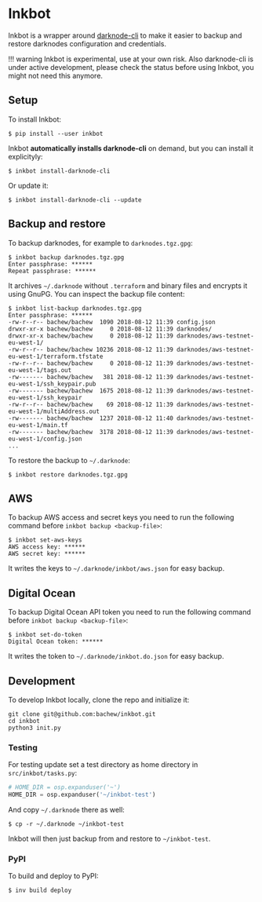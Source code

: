 # Inkbot

Inkbot is a wrapper around [darknode-cli](https://github.com/republicprotocol/darknode-cli) to make it easier to backup and restore darknodes configuration and credentials.

!!! warning
    Inkbot is experimental, use at your own risk. Also darknode-cli is under active development, please check the status before using Inkbot, you might not need this anymore.


## Setup

To install Inkbot:

```console
$ pip install --user inkbot
```

Inkbot **automatically installs darknode-cli** on demand, but you can install it explicityly:

```console
$ inkbot install-darknode-cli
```

Or update it:

```console
$ inkbot install-darknode-cli --update
```


## Backup and restore

To backup darknodes, for example to `darknodes.tgz.gpg`:

```console
$ inkbot backup darknodes.tgz.gpg
Enter passphrase: ******
Repeat passphrase: ******
```

It archives `~/.darknode` without `.terraform` and binary files and encrypts it using GnuPG. You can inspect the backup file content:

```console
$ inkbot list-backup darknodes.tgz.gpg
Enter passphrase: ******
-rw-r--r-- bachew/bachew  1090 2018-08-12 11:39 config.json
drwxr-xr-x bachew/bachew     0 2018-08-12 11:39 darknodes/
drwxr-xr-x bachew/bachew     0 2018-08-12 11:39 darknodes/aws-testnet-eu-west-1/
-rw-r--r-- bachew/bachew 10236 2018-08-12 11:39 darknodes/aws-testnet-eu-west-1/terraform.tfstate
-rw-r--r-- bachew/bachew     0 2018-08-12 11:39 darknodes/aws-testnet-eu-west-1/tags.out
-rw------- bachew/bachew   381 2018-08-12 11:39 darknodes/aws-testnet-eu-west-1/ssh_keypair.pub
-rw------- bachew/bachew  1675 2018-08-12 11:39 darknodes/aws-testnet-eu-west-1/ssh_keypair
-rw-r--r-- bachew/bachew    69 2018-08-12 11:39 darknodes/aws-testnet-eu-west-1/multiAddress.out
-rw------- bachew/bachew  1237 2018-08-12 11:40 darknodes/aws-testnet-eu-west-1/main.tf
-rw------- bachew/bachew  3178 2018-08-12 11:39 darknodes/aws-testnet-eu-west-1/config.json
...
```

To restore the backup to `~/.darknode`:

```console
$ inkbot restore darknodes.tgz.gpg
```


## AWS

To backup AWS access and secret keys you need to run the following command before `inkbot backup <backup-file>`:

```console
$ inkbot set-aws-keys
AWS access key: ******
AWS secret key: ******
```

It writes the keys to `~/.darknode/inkbot/aws.json` for easy backup.


## Digital Ocean

To backup Digital Ocean API token you need to run the following command before `inkbot backup <backup-file>`:

```console
$ inkbot set-do-token
Digital Ocean token: ******
```

It writes the token to `~/.darknode/inkbot.do.json` for easy backup.


## Development

To develop Inkbot locally, clone the repo and initialize it:

```console
git clone git@github.com:bachew/inkbot.git
cd inkbot
python3 init.py
```


### Testing

For testing update set a test directory as home directory in `src/inkbot/tasks.py`:

```python
# HOME_DIR = osp.expanduser('~')
HOME_DIR = osp.expanduser('~/inkbot-test')
```

And copy `~/.darknode` there as well:

```console
$ cp -r ~/.darknode ~/inkbot-test
```

Inkbot will then just backup from and restore to `~/inkbot-test`.


### PyPI

To build and deploy to PyPI:

```console
$ inv build deploy
```
